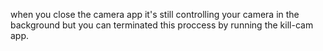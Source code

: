 when you close the camera app it's still controlling your camera in the background but you can terminated this proccess by running the kill-cam app.
